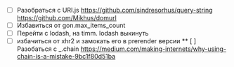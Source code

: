 * [ ] Разобраться с URI.js
  https://github.com/sindresorhus/query-string
  https://github.com/Mikhus/domurl
* [ ] Избавиться от gon.max_items_count
* [ ] Перейти с lodash, на timm. lodash выкинуть
* [ ] избачиться от xhr2 и замокать его в prerender версии
** [ ] Разобаться с _.chain
https://medium.com/making-internets/why-using-chain-is-a-mistake-9bc1f80d51ba
